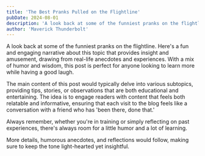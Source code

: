 ```yaml
---
title: 'The Best Pranks Pulled on the Flightline'
pubDate: 2024-08-01
description: 'A look back at some of the funniest pranks on the flightline.'
author: 'Maverick Thunderbolt'
---
```


A look back at some of the funniest pranks on the flightline. Here's a fun and engaging narrative about this topic that provides insight and amusement, drawing from real-life anecdotes and experiences. With a mix of humor and wisdom, this post is perfect for anyone looking to learn more while having a good laugh.

The main content of this post would typically delve into various subtopics, providing tips, stories, or observations that are both educational and entertaining. The idea is to engage readers with content that feels both relatable and informative, ensuring that each visit to the blog feels like a conversation with a friend who has 'been there, done that.'

Always remember, whether you're in training or simply reflecting on past experiences, there's always room for a little humor and a lot of learning.

More details, humorous anecdotes, and reflections would follow, making sure to keep the tone light-hearted yet insightful.
